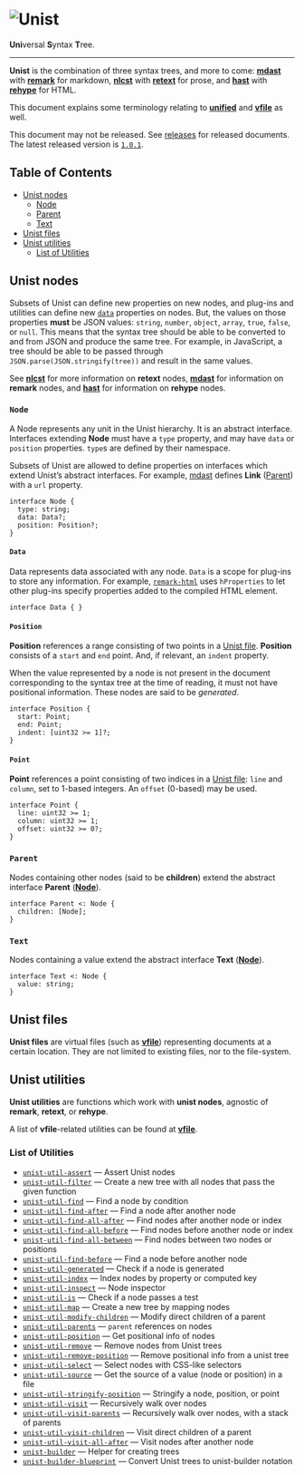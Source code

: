 # ![Unist][logo]

**Uni**versal **S**yntax **T**ree.

***

**Unist** is the combination of three syntax trees, and more to come:
[**mdast**][mdast] with [**remark**][remark] for markdown, [**nlcst**][nlcst]
with [**retext**][retext] for prose, and [**hast**][hast] with
[**rehype**][rehype] for HTML.

This document explains some terminology relating to [**unified**][unified] and
[**vfile**][vfile] as well.

This document may not be released. See [releases][] for released
documents. The latest released version is [`1.0.1`](https://github.com/syntax-tree/unist/releases/tag/1.0.1).

## Table of Contents

*   [Unist nodes](#unist-nodes)
    *   [Node](#node)
    *   [Parent](#parent)
    *   [Text](#text)
*   [Unist files](#unist-files)
*   [Unist utilities](#unist-utilities)
    *   [List of Utilities](#list-of-utilities)

## Unist nodes

Subsets of Unist can define new properties on new nodes, and plug-ins
and utilities can define new [`data`][data] properties on nodes.  But,
the values on those properties **must** be JSON values: `string`,
`number`, `object`, `array`, `true`, `false`, or `null`.  This means
that the syntax tree should be able to be converted to and from JSON
and produce the same tree.  For example, in JavaScript, a tree should
be able to be passed through `JSON.parse(JSON.stringify(tree))` and
result in the same values.

See [**nlcst**][nlcst] for more information on **retext** nodes,
[**mdast**][mdast] for information on **remark** nodes, and
[**hast**][hast] for information on **rehype** nodes.

### `Node`

A Node represents any unit in the Unist hierarchy.  It is an abstract
interface.  Interfaces extending **Node** must have a `type` property,
and may have `data` or `position` properties.  `type`s are defined by
their namespace.

Subsets of Unist are allowed to define properties on interfaces which
extend Unist’s abstract interfaces.  For example, [mdast][] defines
**Link** ([Parent][]) with a `url` property.

```idl
interface Node {
  type: string;
  data: Data?;
  position: Position?;
}
```

#### `Data`

Data represents data associated with any node.  `Data` is a scope for
plug-ins to store any information.  For example, [`remark-html`][remark-html]
uses `hProperties` to let other plug-ins specify properties added to the
compiled HTML element.

```idl
interface Data { }
```

#### `Position`

**Position** references a range consisting of two points in a [Unist
file][file].  **Position** consists of a `start` and `end` point.
And, if relevant, an `indent` property.

When the value represented by a node is not present in the document
corresponding to the syntax tree at the time of reading, it must not
have positional information.  These nodes are said to be _generated_.

```idl
interface Position {
  start: Point;
  end: Point;
  indent: [uint32 >= 1]?;
}
```

#### `Point`

**Point** references a point consisting of two indices in a
[Unist file][file]: `line` and `column`, set to 1-based integers.  An
`offset` (0-based) may be used.

```idl
interface Point {
  line: uint32 >= 1;
  column: uint32 >= 1;
  offset: uint32 >= 0?;
}
```

### `Parent`

Nodes containing other nodes (said to be **children**) extend the
abstract interface **Parent** ([**Node**](#node)).

```idl
interface Parent <: Node {
  children: [Node];
}
```

### `Text`

Nodes containing a value extend the abstract interface **Text**
([**Node**](#node)).

```idl
interface Text <: Node {
  value: string;
}
```

## Unist files

**Unist files** are virtual files (such as [**vfile**][vfile])
representing documents at a certain location.  They are not limited to
existing files, nor to the file-system.

## Unist utilities

**Unist utilities** are functions which work with **unist nodes**,
agnostic of **remark**, **retext**, or **rehype**.

A list of **vfile**-related utilities can be found at [**vfile**][vfile].

### List of Utilities

*   [`unist-util-assert`](https://github.com/syntax-tree/unist-util-assert)
    — Assert Unist nodes
*   [`unist-util-filter`](https://github.com/eush77/unist-util-filter)
    — Create a new tree with all nodes that pass the given function
*   [`unist-util-find`](https://github.com/blahah/unist-util-find)
    — Find a node by condition
*   [`unist-util-find-after`](https://github.com/syntax-tree/unist-util-find-after)
    — Find a node after another node
*   [`unist-util-find-all-after`](https://github.com/syntax-tree/unist-util-find-all-after)
    — Find nodes after another node or index
*   [`unist-util-find-all-before`](https://github.com/syntax-tree/unist-util-find-all-before)
    — Find nodes before another node or index
*   [`unist-util-find-all-between`](https://github.com/mrzmmr/unist-util-find-all-between)
    — Find nodes between two nodes or positions
*   [`unist-util-find-before`](https://github.com/syntax-tree/unist-util-find-before)
    — Find a node before another node
*   [`unist-util-generated`](https://github.com/syntax-tree/unist-util-generated)
    — Check if a node is generated
*   [`unist-util-index`](https://github.com/eush77/unist-util-index)
    — Index nodes by property or computed key
*   [`unist-util-inspect`](https://github.com/syntax-tree/unist-util-inspect)
    — Node inspector
*   [`unist-util-is`](https://github.com/syntax-tree/unist-util-is)
    — Check if a node passes a test
*   [`unist-util-map`](https://github.com/azu/unist-util-map)
    — Create a new tree by mapping nodes
*   [`unist-util-modify-children`](https://github.com/syntax-tree/unist-util-modify-children)
    — Modify direct children of a parent
*   [`unist-util-parents`](https://github.com/eush77/unist-util-parents)
    — `parent` references on nodes
*   [`unist-util-position`](https://github.com/syntax-tree/unist-util-position)
    — Get positional info of nodes
*   [`unist-util-remove`](https://github.com/eush77/unist-util-remove)
    — Remove nodes from Unist trees
*   [`unist-util-remove-position`](https://github.com/syntax-tree/unist-util-remove-position)
    — Remove positional info from a unist tree
*   [`unist-util-select`](https://github.com/eush77/unist-util-select)
    — Select nodes with CSS-like selectors
*   [`unist-util-source`](https://github.com/syntax-tree/unist-util-source)
    — Get the source of a value (node or position) in a file
*   [`unist-util-stringify-position`](https://github.com/syntax-tree/unist-util-stringify-position)
    — Stringify a node, position, or point
*   [`unist-util-visit`](https://github.com/syntax-tree/unist-util-visit)
    — Recursively walk over nodes
*   [`unist-util-visit-parents`](https://github.com/syntax-tree/unist-util-visit-parents)
    — Recursively walk over nodes, with a stack of parents
*   [`unist-util-visit-children`](https://github.com/syntax-tree/unist-util-visit-children)
    — Visit direct children of a parent
*   [`unist-util-visit-all-after`](https://github.com/mrzmmr/unist-util-visit-all-after)
    — Visit nodes after another node
*   [`unist-builder`](https://github.com/eush77/unist-builder)
    — Helper for creating trees
*   [`unist-builder-blueprint`](https://github.com/eush77/unist-builder-blueprint)
    — Convert Unist trees to unist-builder notation

<!-- Definitions -->

[logo]: https://cdn.rawgit.com/syntax-tree/unist/76af1b6/logo.svg

[releases]: https://github.com/syntax-tree/unist/releases

[retext]: https://github.com/wooorm/retext

[remark]: https://github.com/wooorm/remark

[rehype]: https://github.com/wooorm/rehype

[hast]: https://github.com/syntax-tree/hast

[nlcst]: https://github.com/syntax-tree/nlcst

[mdast]: https://github.com/syntax-tree/mdast

[unified]: https://github.com/unifiedjs/unified

[vfile]: https://github.com/vfile/vfile

[remark-html]: https://github.com/wooorm/remark-html

[parent]: #parent

[data]: #data

[file]: #unist-files
